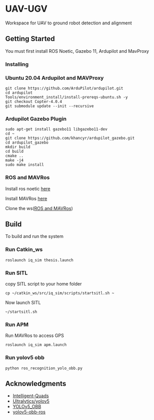 # UAV-UGV
Workspace for UAV to ground robot detection and alignment


## Getting Started
You must first install ROS Noetic, Gazebo 11, Ardupilot and MavProxy

### Installing
### Ubuntu 20.04 Ardupilot and MAVProxy

```
git clone https://github.com/ArduPilot/ardupilot.git
cd ardupilot
Tools/environment_install/install-prereqs-ubuntu.sh -y
git checkout Copter-4.0.4
git submodule update --init --recursive
```

### Ardupilot Gazebo Plugin

```
sudo apt-get install gazebo11 libgazebo11-dev
cd ~
git clone https://github.com/khancyr/ardupilot_gazebo.git
cd ardupilot_gazebo
mkdir build
cd build
cmake ..
make -j4
sudo make install
```
### ROS and MAVRos

Install ros noetic [here](http://wiki.ros.org/noetic/Installation/Ubuntu) 

Install MAVRos [here](https://docs.px4.io/main/en/ros/mavros_installation.html)

Clone the ws([ROS and MAVRos](https://github.com/Intelligent-Quads/iq_tutorials/blob/master/docs/installing_ros_20_04.md#4-clone-iq-simulation-ros-package))


## Build

To build and run the system

### Run Catkin_ws

```
roslaunch iq_sim thesis.launch
```

### Run SITL
copy SITL script to your home folder

```
cp ~/catkin_ws/src/iq_sim/scripts/startsitl.sh ~
```
Now launch SITL

```
~/startsitl.sh
```

### Run APM
Run MAVRos to access GPS

```
roslaunch iq_sim apm.launch
```

### Run yolov5 obb
```
python ros_recognition_yolo_obb.py
```

## Acknowledgments

* [Intelligent-Quads](https://github.com/Intelligent-Quads/iq_tutorials)
* [Ultralytics/yolov5](https://github.com/ultralytics/yolov5)
* [YOLOv5_OBB](https://github.com/hukaixuan19970627/yolov5_obb)
* [yolov5-obb-ros](https://github.com/kenanAST/ros2_yolov5_obb)
